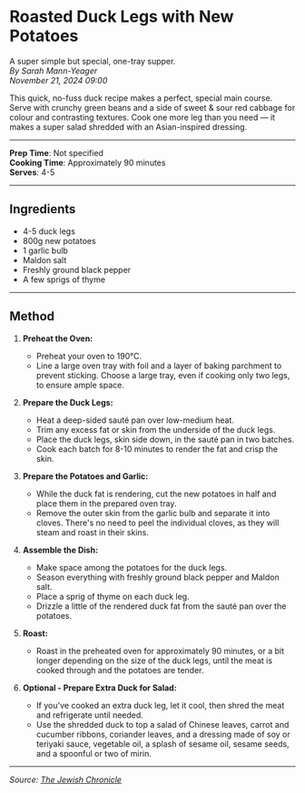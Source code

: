 # Roasted Duck Legs with New Potatoes

A super simple but special, one-tray supper.  
*By Sarah Mann-Yeager*  
*November 21, 2024 09:00*

This quick, no-fuss duck recipe makes a perfect, special main course. Serve with crunchy green beans and a side of sweet & sour red cabbage for colour and contrasting textures. Cook one more leg than you need — it makes a super salad shredded with an Asian-inspired dressing.

---

**Prep Time**: Not specified  
**Cooking Time**: Approximately 90 minutes  
**Serves**: 4-5

---

## Ingredients

- 4-5 duck legs
- 800g new potatoes
- 1 garlic bulb
- Maldon salt
- Freshly ground black pepper
- A few sprigs of thyme

---

## Method

1. **Preheat the Oven:**
   - Preheat your oven to 190°C.
   - Line a large oven tray with foil and a layer of baking parchment to prevent sticking. Choose a large tray, even if cooking only two legs, to ensure ample space.

2. **Prepare the Duck Legs:**
   - Heat a deep-sided sauté pan over low-medium heat.
   - Trim any excess fat or skin from the underside of the duck legs.
   - Place the duck legs, skin side down, in the sauté pan in two batches.
   - Cook each batch for 8-10 minutes to render the fat and crisp the skin.

3. **Prepare the Potatoes and Garlic:**
   - While the duck fat is rendering, cut the new potatoes in half and place them in the prepared oven tray.
   - Remove the outer skin from the garlic bulb and separate it into cloves. There's no need to peel the individual cloves, as they will steam and roast in their skins.

4. **Assemble the Dish:**
   - Make space among the potatoes for the duck legs.
   - Season everything with freshly ground black pepper and Maldon salt.
   - Place a sprig of thyme on each duck leg.
   - Drizzle a little of the rendered duck fat from the sauté pan over the potatoes.

5. **Roast:**
   - Roast in the preheated oven for approximately 90 minutes, or a bit longer depending on the size of the duck legs, until the meat is cooked through and the potatoes are tender.

6. **Optional - Prepare Extra Duck for Salad:**
   - If you've cooked an extra duck leg, let it cool, then shred the meat and refrigerate until needed.
   - Use the shredded duck to top a salad of Chinese leaves, carrot and cucumber ribbons, coriander leaves, and a dressing made of soy or teriyaki sauce, vegetable oil, a splash of sesame oil, sesame seeds, and a spoonful or two of mirin.

---

*Source: [The Jewish Chronicle](https://www.thejc.com/lets-eat/recipe/roasted-duck-legs-with-new-potatoes-qir1eq6u)*